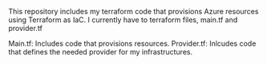 This repository includes my terraform code that provisions Azure resources using Terraform as IaC.
I currently have to terraform files, main.tf and provider.tf

Main.tf: Includes code that provisions resources.
Provider.tf: Inlcudes code that defines the needed provider for my infrastructures.
